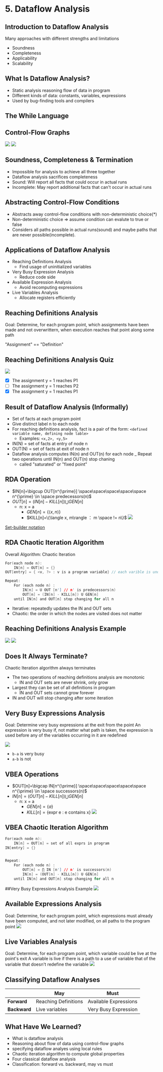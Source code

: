 # 5. Dataflow Analysis

## Introduction to Dataflow Analysis
Many approaches with different strengths and limitations
- Soundness
- Completeness
- Applicability
- Scalability


## What Is Dataflow Analysis?
- Static analysis reasoning flow of data in program
- Different kinds of data: constants, variables, expressions
- Used by bug-finding tools and compilers

## The While Language

## Control-Flow Graphs
![](images/2020-06-09-22-57-01.png)
![](images/2020-06-09-22-58-34.png)

## Soundness, Completeness & Termination
- Impossible for analysis to achieve all three together 
- Dataflow analysis sacrifices completeness
- Sound: Will report all facts that could occur in actual runs
- Incomplete: May report additional facts that can't occur in actual runs 

## Abstracting Control-Flow Conditions
- Abstracts away control-flow conditions with non-deterministic choice(*)
- Non-deterministic choice => assume condition can evalute to true or false
- Considers all paths possible in actual runs(sound) and maybe paths that are never possible(incomplete).

## Applications of Dataflow Analysis
- Reaching Definitions Analysis
    - Find usage of uninitialized variables
- Very Busy Expression Analysis
    - Reduce code side
- Available Expression Analysis
    - Avoid recomputing expressions
- Live Variables Analysis
    - Allocate registers efficiently

## Reaching Definitions Analysis
Goal: Determine, for each program point, which assignments have been made and not overwrittern, when execution reaches that point along some path

"Assignment" == "Definition"


## Reaching Definitions Analysis Quiz
![](images/2020-06-09-23-38-38.png)

- [X] The assignment y = 1 reaches P1
- [ ] The assignment y = 1 reaches P2
- [X] The assignment y = 1 reaches P1

## Result of Dataflow Analysis (Informally)
- Set of facts at each program point
- Give distinct label n to each node
- For reaching definitions analysis, fact is a pair of the form: `<defined variable name, defining node lable>`
    - Examples: `<x,2>, <y,5>`
- IN(N) = set of facts at entry of node n
- OUT(N) = set of facts at exit of node n
- Dataflow analysis computes IN(n) and OUT(n) for each node
_ Repeat two operations until IN(n) and OUT(n) stop chaning
    - called "saturated" or "fixed point"

## RDA Operation 
- $IN[n]=\bigcup OUT[n^{\prime}] \space\space\space\space\space n^{\prime} \in \space predecessors(n)$
- $OUT[n] = (IN[n] - KILL[n]) \bigcup GEN[n]$
    - n: x = a
        - $GEN[n]=\{\langle x, n\rangle\}$
        - $KILL[n]=\{\langle x, m\rangle ： m \space != n\}$
![](images/2020-06-09-23-56-16.png)


[Set-builder notation](https://en.wikipedia.org/wiki/Set-builder_notation)

## RDA Chaotic Iteration Algorithm
Overall Algorithm: Chaotic Iteration
``` C
For(each node n):
    IN[n] = OUT[n] = {}
OUT[entry] = { <v, ?> : v is a program variable} // each varible is undefined for the entry of the program

Repeat:
    For (each node n) :
        IN[n] = U OUT [n'] // n' is predecessors(n)
        OUT[n] = (IN[n] - KILL[n]) U GEN[n]
    until IN[n] and OUT[n] stop changing for all n
```
- Iterative: repeatedly updates the IN and OUT sets
- Chaotic: the order in which the nodes are visited does not matter

## Reaching Definitions Analysis Example
![](images/2020-06-10-00-31-06.png)
![](images/2020-06-10-00-36-58.png)

## Does It Always Terminate?
Chaotic Iteration algorithm always terminates
- The two operations of reaching definitions analysis are monotonic
    - IN and OUT sets are never shrink, only grow
- Largest they can be set of all definitions in program
    - IN and OUT sets cannot grow forever
- IN and OUT will stop changing after some iteration

## Very Busy Expressions Analysis
Goal: Determine very busy expressions at the exit from the point
An expression is very busy if, not matter what path is taken, the expression is used before any of the variables occurring in it are redefined

![](images/2020-06-10-00-42-01.png)
- `b-a` is very busy
- `a-b` is not


## VBEA Operations

- $OUT[n]=\bigcap IN[n^{\prime}] \space\space\space\space\space n^{\prime} \in \space successors(n)$
- $IN[n] = (OUT[n] - KILL[n]) \bigcup GEN[n]$
    - n: x = a
        - $GEN[n]=\{a\}$
        - $KILL[n]=\{\text{expr e : e contains x} \}$
![](images/2020-06-10-00-43-55.png)




## VBEA Chaotic Iteration Algorithm
``` C
For(each node n):
    IN[n] = OUT[n] = set of all exprs in program
IN[entry] = {}


Repeat:
    For (each node n) :
        OUT[n] = ⋂ IN [n'] // n' is successors(n)
        IN[n] = (OUT[n] - KILL[n]) U GEN[n]
    until IN[n] and OUT[n] stop changing for all n
```

##Very Busy Expressions Analysis Example
![](images/2020-06-10-00-52-23.png)

## Available Expressions Analysis
Goal: Determine, for each program point, which expressions must already have been computed, and not later modified, on all paths to the program point
![](images/2020-06-10-02-25-28.png)

## Live Variables Analysis
Goal: Determine, for each program point, which variable could be live at the point's exit
A variable is live if there is a path to a use of variable that of the variable that doesn't redefine the variable
![](images/2020-06-10-02-24-40.png)


## Classifying Dataflow Analyses
</br>| May | Must
---|---|---
**Forward**| Reaching Definitions| Available Expressions
**Backward**|Live variables| Very Busy Expression



## What Have We Learned?
- What is dataflow analysis
- Reasoning about flow of data using control-flow graphs
- specifying dataflow analyes using local rules
- Chaotic iteration algorithm to compute global properties
- Four classical dataflow analysis
- Classification: forward vs. backward, may vs must

